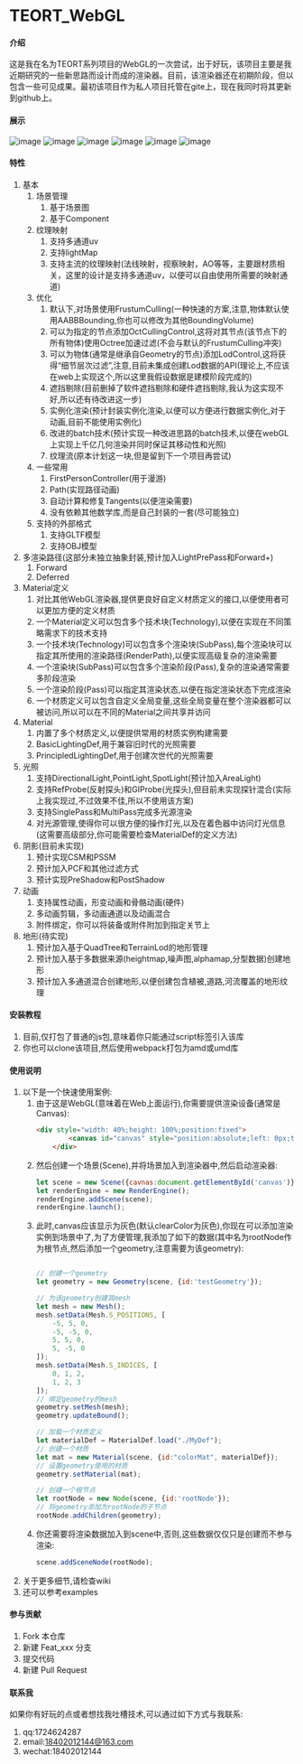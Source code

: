 # TEORT_WebGL

#### 介绍
这是我在名为TEORT系列项目的WebGL的一次尝试，出于好玩，该项目主要是我近期研究的一些新思路而设计而成的渲染器。目前，该渲染器还在初期阶段，但以包含一些可见成果。最初该项目作为私人项目托管在gite上，现在我同时将其更新到github上。

#### 展示

![image](https://github.com/JohnLKkk/TEORT_WebGL/blob/raw/master/Screenshot/a.png)
![image](https://gitee.com/JoyClm/teort_-web-gl/raw/master/Screenshot/b.png)
![image](https://github.com/JohnLKkk/TEORT_WebGL/blob/raw/master/Screenshot/c.png)
![image](https://gitee.com/JoyClm/teort_-web-gl/raw/master/Screenshot/e.png)
![image](https://gitee.com/JoyClm/teort_-web-gl/raw/master/Screenshot/f.png)
![image](https://gitee.com/JoyClm/teort_-web-gl/raw/master/Screenshot/g.png)


#### 特性
1.  基本
    1.  场景管理
        1.  基于场景图
        2.  基于Component
    2.  纹理映射
        1.  支持多通道uv
        2.  支持lightMap
        3.  支持主流的纹理映射(法线映射，视察映射，AO等等，主要跟材质相关，这里的设计是支持多通道uv，以便可以自由使用所需要的映射通道)
    3.  优化
        1.  默认下,对场景使用FrustumCulling(一种快速的方案,注意,物体默认使用AABBBounding,你也可以修改为其他BoundingVolume)
        2.  可以为指定的节点添加OctCullingControl,这将对其节点(该节点下的所有物体)使用Octree加速过滤(不会与默认的FrustumCulling冲突)
        3.  可以为物体(通常是继承自Geometry的节点)添加LodControl,这将获得“细节层次过滤”,注意,目前未集成创建Lod数据的API(理论上,不应该在web上实现这个,所以这里我假设数据是建模阶段完成的)
        4.  遮挡剔除(目前删掉了软件遮挡剔除和硬件遮挡剔除,我认为这实现不好,所以还有待改进这一步)
        5.  实例化渲染(预计封装实例化渲染,以便可以方便进行数据实例化,对于动画,目前不能使用实例化)
        6.  改进的batch技术(预计实现一种改进思路的batch技术,以便在webGL上实现上千亿几何渲染并同时保证其移动性和光照)
        7.  纹理流(原本计划这一块,但是留到下一个项目再尝试)
    3.  一些常用
        1.  FirstPersonController(用于漫游)
        2.  Path(实现路径动画)
        3.  自动计算和修复Tangents(以便渲染需要)
        4.  没有依赖其他数学库,而是自己封装的一套(尽可能独立)
    4.  支持的外部格式
        1.  支持GLTF模型
        2.  支持OBJ模型
2.  多渲染路径(这部分未独立抽象封装,预计加入LightPrePass和Forward+)
    1.  Forward
    2.  Deferred
3.  Material定义
    1.  对比其他WebGL渲染器,提供更良好自定义材质定义的接口,以便使用者可以更加方便的定义材质
    2.  一个Material定义可以包含多个技术块(Technology),以便在实现在不同策略需求下的技术支持
    3.  一个技术块(Technology)可以包含多个渲染块(SubPass),每个渲染块可以指定其所使用的渲染路径(RenderPath),以便实现高级复杂的渲染需要
    4.  一个渲染块(SubPass)可以包含多个渲染阶段(Pass),复杂的渲染通常需要多阶段渲染
    5.  一个渲染阶段(Pass)可以指定其渲染状态,以便在指定渲染状态下完成渲染
    6.  一个材质定义可以包含自定义全局变量,这些全局变量在整个渲染器都可以被访问,所以可以在不同的Material之间共享并访问
4.  Material
    1.  内置了多个材质定义,以便提供常用的材质实例构建需要
    2.  BasicLightingDef,用于兼容旧时代的光照需要
    3.  PrincipledLightingDef,用于创建次世代的光照需要
4.  光照
    1.  支持DirectionalLight,PointLight,SpotLight(预计加入AreaLight)
    2.  支持RefProbe(反射探头)和GIProbe(光探头),但目前未实现探针混合(实际上我实现过,不过效果不佳,所以不使用该方案)
    3.  支持SinglePass和MultiPass完成多光源渲染
    4.  对光源管理,使得你可以很方便的操作灯光,以及在着色器中访问灯光信息(这需要高级部分,你可能需要检查MaterialDef的定义方法)
5.  阴影(目前未实现)
    1.  预计实现CSM和PSSM
    2.  预计加入PCF和其他过滤方式
    3.  预计实现PreShadow和PostShadow
6.  动画
    1.  支持属性动画，形变动画和骨骼动画(硬件)
    2.  多动画剪辑，多动画通道以及动画混合
    3.  附件绑定，你可以将装备或附件附加到指定关节上
7.  地形(待实现)
    1.  预计加入基于QuadTree和TerrainLod的地形管理
    2.  预计加入基于多数据来源(heightmap,噪声图,alphamap,分型数据)创建地形
    3.  预计加入多通道混合创建地形,以便创建包含植被,道路,河流覆盖的地形纹理

#### 安装教程

1.  目前,仅打包了普通的js包,意味着你只能通过script标签引入该库
2.  你也可以clone该项目,然后使用webpack打包为amd或umd库

#### 使用说明

1.  以下是一个快速使用案例:
    1.  由于这是WebGL(意味着在Web上面运行),你需要提供渲染设备(通常是Canvas):
        ```html
        <div style="width: 40%;height: 100%;position:fixed">
                <canvas id="canvas" style="position:absolute;left: 0px;top: 0px;background-color: aliceblue" tabindex="0"></canvas>
            </div>
        ```
    2.  然后创建一个场景(Scene),并将场景加入到渲染器中,然后启动渲染器:
        ```javascript
        let scene = new Scene({cavnas:document.getElementById('canvas')});
        let renderEngine = new RenderEngine();
        renderEngine.addScene(scene);
        renderEngine.launch();
        ```
    3.  此时,canvas应该显示为灰色(默认clearColor为灰色),你现在可以添加渲染实例到场景中了,为了方便管理,我添加了如下的数据(其中名为rootNode作为根节点,然后添加一个geometry,注意需要为该geometry):
        ```javascript
        
        // 创建一个geometry
        let geometry = new Geometry(scene, {id:'testGeometry'});
    
        // 为该geometry创建其mesh
        let mesh = new Mesh();
        mesh.setData(Mesh.S_POSITIONS, [
            -5, 5, 0,
            -5, -5, 0,
            5, 5, 0,
            5, -5, 0
        ]);
        mesh.setData(Mesh.S_INDICES, [
            0, 1, 2,
            1, 2, 3
        ]);
        // 绑定geometry的mesh
        geometry.setMesh(mesh);
        geometry.updateBound();
    
        // 加载一个材质定义
        let materialDef = MaterialDef.load("./MyDef");
        // 创建一个材质
        let mat = new Material(scene, {id:"colorMat", materialDef});
        // 设置geometry使用的材质
        geometry.setMaterial(mat);
        
        // 创建一个根节点
        let rootNode = new Node(scene, {id:'rootNode'});
        // 将geometry添加为rootNode的子节点
        rootNode.addChildren(geometry);
        ```
    4.  你还需要将渲染数据加入到scene中,否则,这些数据仅仅只是创建而不参与渲染:
        ```javascript
        scene.addSceneNode(rootNode);
        ```
2.  关于更多细节,请检查wiki
3.  还可以参考examples
#### 参与贡献

1.  Fork 本仓库
2.  新建 Feat_xxx 分支
3.  提交代码
4.  新建 Pull Request


#### 联系我

如果你有好玩的点或者想找我吐槽技术,可以通过如下方式与我联系:
1.  qq:1724624287
2.  email:18402012144@163.com
3.  wechat:18402012144

